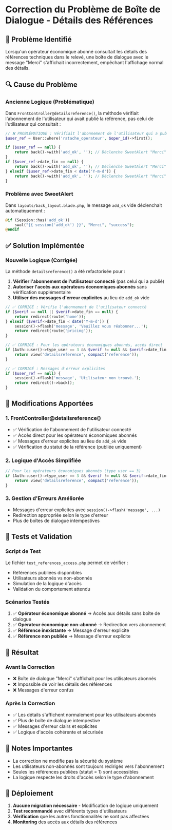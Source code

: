 # Correction du Problème de Boîte de Dialogue - Détails des Références

## 🐛 Problème Identifié

Lorsqu'un opérateur économique abonné consultait les détails des références techniques dans le relevé, une boîte de dialogue avec le message "Merci" s'affichait incorrectement, empêchant l'affichage normal des détails.

## 🔍 Cause du Problème

### Ancienne Logique (Problématique)
Dans `FrontController@detailsreference()`, la méthode vérifiait l'abonnement de l'utilisateur qui avait publié la référence, pas celui de l'utilisateur qui consultait :

```php
// ❌ PROBLÉMATIQUE : Vérifiait l'abonnement de l'utilisateur qui a publié
$user_ref = User::where('ratache_operateur', $oper_id)->first();

if ($user_ref == null) {
    return back()->with('add_ok', ''); // Déclenche SweetAlert "Merci"
}
if ($user_ref->date_fin == null) {
    return back()->with('add_ok', ''); // Déclenche SweetAlert "Merci"
} elseif ($user_ref->date_fin < date('Y-m-d')) {
    return back()->with('add_ok', ''); // Déclenche SweetAlert "Merci"
}
```

### Problème avec SweetAlert
Dans `layouts/back_layout.blade.php`, le message `add_ok` vide déclenchait automatiquement :

```php
@if (Session::has('add_ok'))
    swal("{{ session('add_ok') }}", "Merci", "success");
@endif
```

## ✅ Solution Implémentée

### Nouvelle Logique (Corrigée)
La méthode `detailsreference()` a été refactorisée pour :

1. **Vérifier l'abonnement de l'utilisateur connecté** (pas celui qui a publié)
2. **Autoriser l'accès aux opérateurs économiques abonnés** sans vérification supplémentaire
3. **Utiliser des messages d'erreur explicites** au lieu de `add_ok` vide

```php
// ✅ CORRIGÉ : Vérifie l'abonnement de l'utilisateur connecté
if ($verif == null || $verif->date_fin == null) {
    return redirect(route('home'));
} elseif ($verif->date_fin < date('Y-m-d')) {
    session()->flash('message', 'Veuillez vous réabonner...');
    return redirect(route('pricing'));
}

// ✅ CORRIGÉ : Pour les opérateurs économiques abonnés, accès direct
if (Auth::user()->type_user == 3 && $verif != null && $verif->date_fin >= date('Y-m-d')) {
    return view('detailsreference', compact('reference'));
}

// ✅ CORRIGÉ : Messages d'erreur explicites
if ($user_ref == null) {
    session()->flash('message', 'Utilisateur non trouvé.');
    return redirect()->back();
}
```

## 🔧 Modifications Apportées

### 1. FrontController@detailsreference()
- ✅ Vérification de l'abonnement de l'utilisateur connecté
- ✅ Accès direct pour les opérateurs économiques abonnés
- ✅ Messages d'erreur explicites au lieu de `add_ok` vide
- ✅ Vérification du statut de la référence (publiée uniquement)

### 2. Logique d'Accès Simplifiée
```php
// Pour les opérateurs économiques abonnés (type_user == 3)
if (Auth::user()->type_user == 3 && $verif != null && $verif->date_fin >= date('Y-m-d')) {
    return view('detailsreference', compact('reference'));
}
```

### 3. Gestion d'Erreurs Améliorée
- Messages d'erreur explicites avec `session()->flash('message', ...)`
- Redirection appropriée selon le type d'erreur
- Plus de boîtes de dialogue intempestives

## 🧪 Tests et Validation

### Script de Test
Le fichier `test_references_access.php` permet de vérifier :
- Références publiées disponibles
- Utilisateurs abonnés vs non-abonnés
- Simulation de la logique d'accès
- Validation du comportement attendu

### Scénarios Testés
1. ✅ **Opérateur économique abonné** → Accès aux détails sans boîte de dialogue
2. ✅ **Opérateur économique non-abonné** → Redirection vers abonnement
3. ✅ **Référence inexistante** → Message d'erreur explicite
4. ✅ **Référence non publiée** → Message d'erreur explicite

## 🚀 Résultat

### Avant la Correction
- ❌ Boîte de dialogue "Merci" s'affichait pour les utilisateurs abonnés
- ❌ Impossible de voir les détails des références
- ❌ Messages d'erreur confus

### Après la Correction
- ✅ Les détails s'affichent normalement pour les utilisateurs abonnés
- ✅ Plus de boîte de dialogue intempestive
- ✅ Messages d'erreur clairs et explicites
- ✅ Logique d'accès cohérente et sécurisée

## 📝 Notes Importantes

- La correction ne modifie pas la sécurité du système
- Les utilisateurs non-abonnés sont toujours redirigés vers l'abonnement
- Seules les références publiées (statut = 1) sont accessibles
- La logique respecte les droits d'accès selon le type d'abonnement

## 🔄 Déploiement

1. **Aucune migration nécessaire** - Modification de logique uniquement
2. **Test recommandé** avec différents types d'utilisateurs
3. **Vérification** que les autres fonctionnalités ne sont pas affectées
4. **Monitoring** des accès aux détails des références 